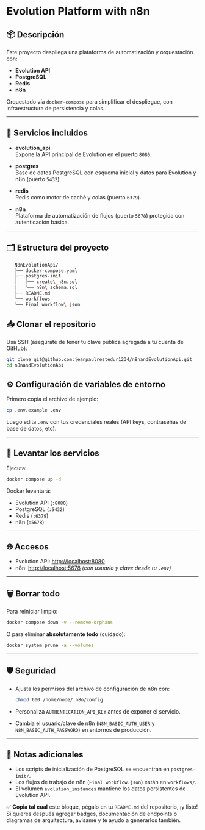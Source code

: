 
# Evolution Platform with n8n


## 📦 Descripción

Este proyecto despliega una plataforma de automatización y orquestación con:

- **Evolution API**
- **PostgreSQL**
- **Redis**
- **n8n**

Orquestado vía `docker-compose` para simplificar el despliegue, con infraestructura de persistencia y colas.

---

## 🚀 Servicios incluidos

- **evolution_api**  
  Expone la API principal de Evolution en el puerto `8080`.

- **postgres**  
  Base de datos PostgreSQL con esquema inicial y datos para Evolution y n8n (puerto `5432`).

- **redis**  
  Redis como motor de caché y colas (puerto `6379`).

- **n8n**  
  Plataforma de automatización de flujos (puerto `5678`) protegida con autenticación básica.

---

## 🗂️ Estructura del proyecto

 ```bash
    N8nEvolutionApi/
    ├── docker-compose.yaml  
    ├── postgres-init  
    │   ├── create\_n8n.sql  
    │   └── n8n\_schema.sql  
    ├── README.md  
    └── workflows  
    └── Final workflow\.json
 ```


  





## 📥 Clonar el repositorio

Usa SSH (asegúrate de tener tu clave pública agregada a tu cuenta de GitHub):

```bash
git clone git@github.com:jeanpaulrestedur1234/n8nandEvolutionApi.git
cd n8nandEvolutionApi
```


## ⚙️ Configuración de variables de entorno

Primero copia el archivo de ejemplo:

```bash
cp .env.example .env
```

Luego edita `.env` con tus credenciales reales (API keys, contraseñas de base de datos, etc).

---

## 🐳 Levantar los servicios

Ejecuta:

```bash
docker compose up -d
```

Docker levantará:

* Evolution API (`:8080`)
* PostgreSQL (`:5432`)
* Redis (`:6379`)
* n8n (`:5678`)

---

## 🌐 Accesos

* Evolution API: [http://localhost:8080](http://localhost:8080)
* n8n: [http://localhost:5678](http://localhost:5678) *(con usuario y clave desde tu `.env`)*

---

## 🗑️ Borrar todo

Para reiniciar limpio:

```bash
docker compose down -v --remove-orphans
```

O para eliminar **absolutamente todo** (cuidado):

```bash
docker system prune -a --volumes
```

---

## 🛡️ Seguridad

* Ajusta los permisos del archivo de configuración de n8n con:

  ```bash
  chmod 600 /home/node/.n8n/config
  ```
* Personaliza `AUTHENTICATION_API_KEY` antes de exponer el servicio.
* Cambia el usuario/clave de n8n (`N8N_BASIC_AUTH_USER` y `N8N_BASIC_AUTH_PASSWORD`) en entornos de producción.

---

## 📄 Notas adicionales

* Los scripts de inicialización de PostgreSQL se encuentran en `postgres-init/`.
* Los flujos de trabajo de n8n (`Final workflow.json`) están en `workflows/`.
* El volumen `evolution_instances` mantiene los datos persistentes de Evolution API.



✅ **Copia tal cual** este bloque, pégalo en tu `README.md` del repositorio, ¡y listo!
Si quieres después agregar badges, documentación de endpoints o diagramas de arquitectura, avísame y te ayudo a generarlos también.

